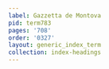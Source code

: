 ```yaml
---
label: Gazzetta de Montova
pid: term783
pages: '708'
order: '0327'
layout: generic_index_term
collection: index-headings
---
```

